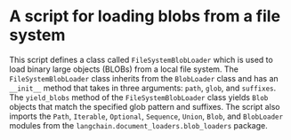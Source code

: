# A script for loading blobs from a file system
This script defines a class called `FileSystemBlobLoader` which is used to load binary large objects (BLOBs) from a local file system. The `FileSystemBlobLoader` class inherits from the `BlobLoader` class and has an `__init__` method that takes in three arguments: `path`, `glob`, and `suffixes`. The `yield_blobs` method of the `FileSystemBlobLoader` class yields `Blob` objects that match the specified glob pattern and suffixes. The script also imports the `Path`, `Iterable`, `Optional`, `Sequence`, `Union`, `Blob`, and `BlobLoader` modules from the `langchain.document_loaders.blob_loaders` package.

